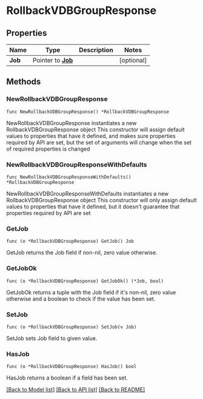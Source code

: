 # RollbackVDBGroupResponse

## Properties

Name | Type | Description | Notes
------------ | ------------- | ------------- | -------------
**Job** | Pointer to [**Job**](Job.md) |  | [optional] 

## Methods

### NewRollbackVDBGroupResponse

`func NewRollbackVDBGroupResponse() *RollbackVDBGroupResponse`

NewRollbackVDBGroupResponse instantiates a new RollbackVDBGroupResponse object
This constructor will assign default values to properties that have it defined,
and makes sure properties required by API are set, but the set of arguments
will change when the set of required properties is changed

### NewRollbackVDBGroupResponseWithDefaults

`func NewRollbackVDBGroupResponseWithDefaults() *RollbackVDBGroupResponse`

NewRollbackVDBGroupResponseWithDefaults instantiates a new RollbackVDBGroupResponse object
This constructor will only assign default values to properties that have it defined,
but it doesn't guarantee that properties required by API are set

### GetJob

`func (o *RollbackVDBGroupResponse) GetJob() Job`

GetJob returns the Job field if non-nil, zero value otherwise.

### GetJobOk

`func (o *RollbackVDBGroupResponse) GetJobOk() (*Job, bool)`

GetJobOk returns a tuple with the Job field if it's non-nil, zero value otherwise
and a boolean to check if the value has been set.

### SetJob

`func (o *RollbackVDBGroupResponse) SetJob(v Job)`

SetJob sets Job field to given value.

### HasJob

`func (o *RollbackVDBGroupResponse) HasJob() bool`

HasJob returns a boolean if a field has been set.


[[Back to Model list]](../README.md#documentation-for-models) [[Back to API list]](../README.md#documentation-for-api-endpoints) [[Back to README]](../README.md)


